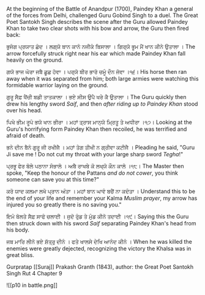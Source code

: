 At the beginning of the Battle of Anandpur (1700), Paindey Khan a general of the forces from Delhi, challenged Guru Gobind Singh to a duel. The Great Poet Santokh Singh describes the scene after the Guru allowed Paindey Khan to take two clear shots with his bow and arrow, the Guru then fired back:

ਭੁਜੰਗ ਪ੍ਰਯਾਤ ਛੰਦ ।
ਲਗ੍ਯੋ ਬਾਨ ਕਾਨੰ ਨਜੀਕੰ ਬਿਸਾਲਾ । ਗਿਰ੍ਯੋ ਭੂਮ ਮੈਂ ਖਾਨ ਕੀਨੇ ਉਤਾਲਾ ।
The arrow forcefully struck right near his ear which made Paindey Khan fall heavily on the ground.

ਗਯੋ ਭਾਜ ਘੋਰਾ ਜਬੈ ਛੂਛ ਹੋਵਾ । ਪਰ੍ਯੋ ਬੀਰ ਭਾਰੋ ਚਮੂੰ ਦੌਨ ਜੋਵਾ ।੧੬।
His horse then ran away when it was separated from him; both large armies were watching this formidable warrior laying on the ground.

ਗੁਰੂ ਸੈਫ਼ ਖੈਂਚੀ ਬਡੀ ਤਾਤਕਾਲਾ । ਭਏ ਸੀਸ ਉਪੈ ਖਰੇ ਕੈ ਉਤਾਲਾ ।
The Guru quickly then drew his lengthy sword *Saif*, and then *after riding up to Paindey Khan* stood over his head.

ਪਿਖੇ ਭੀਮ ਰੂਪੰ ਭਯੋ ਖਾਨ ਭੀਰਾ । ਮਹਾਂ ਤ੍ਰਾਸ ਮਾਨ੍ਯੋ ਮ੍ਰਿਤੂ ਤੇ ਅਧੀਰਾ ।੧੭।
Looking at the Guru's horrifying form Paindey Khan then recoiled, he was terrified and afraid of death.

ਭਨੇ ਦੀਨ ਬੈਨੰ ਗੁਰੂ ਜੀ ਰਖੀਜੈ । ਮਹਾਂ ਤੇਗ ਤੀਖੀ ਨ ਗ੍ਰੀਵਾ ਕਟੀਜੈ ।
Pleading he said, "Guru Ji save me ! Do not cut my throat with your large sharp sword *Tegha*!"

ਪ੍ਰਭੂ ਫੇਰ ਬੋਲੇ ਪਠਾਨਾ ਸੰਭਾਲੋ । ਅਬੈ ਰਾਖਬੇ ਕੋ ਲਖ੍ਯੋ ਕੌਨ ਕਾਲੋ ।੧੮।
The Master then spoke, "Keep the honour of the Pattans *and do not cower*, you think someone can save you at this time?"

ਕਰੋ ਯਾਦ ਕਲਮਾ ਲਖੋ ਪ੍ਰਾਨ ਅੰਤਾ । ਮਹਾਂ ਬਾਨ ਘਾਵੰ ਬਚੈਂ ਨਾ ਕਦੰਤਾ ।
Understand this to be the end of your life and remember your Kalma *Muslim prayer*, my arrow has injured you so greatly there is no saving you."

ਇਮੰ ਬੋਲਤੇ ਸੈਫ਼ ਸਾਫੰ ਚਲਾਈ । ਜੁਦੋ ਰੁੰਡ ਤੇ ਮੁੰਡ ਕੀਨੋ ਤਦਾਈ ।੧੯।
Saying this the Guru then struck down with his sword *Saif* separating Paindey Khan's head from his body.

ਜਬ ਮਾਰਿ ਲੀਨੋ ਭਏ ਸ਼ੱਤ੍ਰੁ ਦੀਨੰ । ਫਤੇ ਖਾਲਸੇ ਦੇਖਿ ਆਨੰਦ ਕੀਨੰ ।
When he was killed the enemies were greatly dejected, recognizing the victory the Khalsa was in great bliss.

Gurpratap [[Suraj]]
Prakash Granth (1843), author: the Great Poet Santokh Singh
Rut 4 Chapter 9

![[p10 in battle.png]]